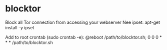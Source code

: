 # blocktor
Block all Tor connection from accessing your webserver
Nee ipset:
apt-get install -y ipset

Add to root crontab (sudo crontab -e):
@reboot /path/to/blocktor.sh;
0 0 0 * * * /path/to/blocktor.sh
